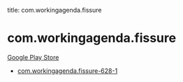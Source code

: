 title: com.workingagenda.fissure
# com.workingagenda.fissure


[Google Play Store](https://play.google.com/store/apps/details?id=com.workingagenda.fissure)


* [com.workingagenda.fissure-628-1](./com.workingagenda.fissure-628-1/)